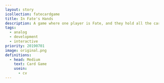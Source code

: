 ```yaml
---
layout: story
icollection: fatecardgame
title: In Fate's Hands
description: A game where one player is Fate, and they hold all the cards.
tags:
  - analog
  - development
  - interactive
priority: 20190701
image: original.png
definitions:
  - head: Medium
    text: Card Game
    usein:
      - cv
---
```

